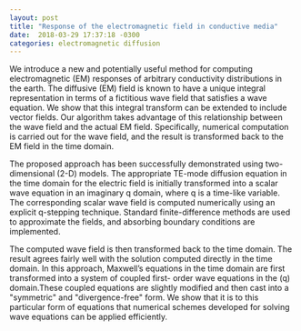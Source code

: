 ```yaml
---
layout: post
title: "Response of the electromagnetic field in conductive media"
date:  2018-03-29 17:37:18 -0300
categories: electromagnetic diffusion
---
```

We introduce a new and potentially useful method for computing electromagnetic \(EM\) responses of arbitrary conductivity distributions in the earth. The diffusive \(EM\) field is known to have a unique integral representation in terms of a fictitious wave field that satisfies a wave equation. We show that this integral transform can be extended to include vector fields. Our algorithm takes advantage of this relationship between the wave field and the actual EM field. Specifically, numerical computation is carried out for the wave field, and the result is transformed back to the EM field in the time domain.

The proposed approach has been successfully demonstrated using two-dimensional \(2-D\) models. The appropriate TE-mode diffusion equation in the time domain for the electric field is initially transformed into a scalar wave equation in an imaginary q domain, where q is a time-like variable. The corresponding scalar wave field is computed numerically using an explicit q-stepping technique. Standard finite-difference methods are used to approximate the fields, and absorbing boundary conditions are implemented.

The computed wave field is then transformed back to the time domain. The result agrees fairly well with the solution computed directly in the time domain. In this approach, Maxwell’s equations in the time domain are first transformed into a system of coupled first- order wave equations in the \(q\) domain.These coupled equations are slightly modified and then cast into a "symmetric" and "divergence-free" form. We show that it is to this particular form of equations that numerical schemes developed for solving wave equations can be applied efficiently.
